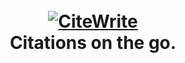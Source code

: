 <h1 align="center">
  <br>
  <a href="#"><img src="https://cdn.discordapp.com/attachments/540056822435020805/630106150242746378/citewrite.png" alt="CiteWrite"></a>
  <br>
  Citations on the go.
  <br>
</h1>